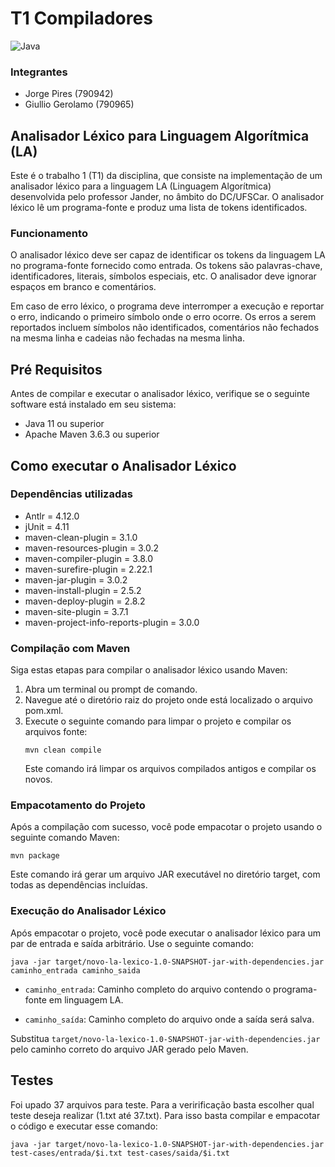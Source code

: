 # T1 Compiladores

![Java](https://img.shields.io/badge/java-%23ED8B00.svg?style=for-the-badge&logo=openjdk&logoColor=white)

### Integrantes

- Jorge Pires (790942)
- Giullio Gerolamo (790965)

## Analisador Léxico para Linguagem Algorítmica (LA)
Este é o trabalho 1 (T1) da disciplina, que consiste na implementação de um analisador léxico para a linguagem LA 
(Linguagem Algorítmica) desenvolvida pelo professor Jander, no âmbito do DC/UFSCar. O analisador léxico lê um 
programa-fonte e produz uma lista de tokens identificados.

### Funcionamento
O analisador léxico deve ser capaz de identificar os tokens da linguagem LA no programa-fonte fornecido como entrada.
Os tokens são palavras-chave, identificadores, literais, símbolos especiais, etc. O analisador deve ignorar espaços 
em branco e comentários.

Em caso de erro léxico, o programa deve interromper a execução e reportar o erro, indicando o primeiro símbolo onde 
o erro ocorre. Os erros a serem reportados incluem símbolos não identificados, comentários não fechados na mesma 
linha e cadeias não fechadas na mesma linha.

## Pré Requisitos
Antes de compilar e executar o analisador léxico, verifique se o seguinte software está instalado em seu sistema:

- Java 11 ou superior
- Apache Maven 3.6.3 ou superior


## Como executar o Analisador Léxico

### Dependências utilizadas
- Antlr = 4.12.0
- jUnit = 4.11
- maven-clean-plugin = 3.1.0
- maven-resources-plugin = 3.0.2
- maven-compiler-plugin = 3.8.0
- maven-surefire-plugin = 2.22.1
- maven-jar-plugin = 3.0.2
- maven-install-plugin = 2.5.2
- maven-deploy-plugin = 2.8.2
- maven-site-plugin = 3.7.1
- maven-project-info-reports-plugin = 3.0.0
  
### Compilação com Maven
Siga estas etapas para compilar o analisador léxico usando Maven:

1. Abra um terminal ou prompt de comando.
2. Navegue até o diretório raiz do projeto onde está localizado o arquivo pom.xml.
3. Execute o seguinte comando para limpar o projeto e compilar os arquivos fonte:
    ```
    mvn clean compile 
    ```
   Este comando irá limpar os arquivos compilados antigos e compilar os novos.

### Empacotamento do Projeto
Após a compilação com sucesso, você pode empacotar o projeto usando o seguinte comando Maven:
```
mvn package
```
Este comando irá gerar um arquivo JAR executável no diretório target, com todas as dependências incluídas.

### Execução do Analisador Léxico
Após empacotar o projeto, você pode executar o analisador léxico para um par de entrada e saída arbitrário. Use o 
seguinte comando:
    
```
java -jar target/novo-la-lexico-1.0-SNAPSHOT-jar-with-dependencies.jar caminho_entrada caminho_saida
```
    
- ``caminho_entrada``: Caminho completo do arquivo contendo o programa-fonte em linguagem LA.

- ``caminho_saída``: Caminho completo do arquivo onde a saída será salva.


Substitua ``target/novo-la-lexico-1.0-SNAPSHOT-jar-with-dependencies.jar`` pelo caminho correto do arquivo JAR gerado pelo Maven.

## Testes
Foi upado 37 arquivos para teste. Para a veririficação basta escolher qual teste deseja realizar (1.txt até 37.txt). Para isso basta compilar e empacotar o código e executar esse comando:

```
java -jar target/novo-la-lexico-1.0-SNAPSHOT-jar-with-dependencies.jar test-cases/entrada/$i.txt test-cases/saida/$i.txt
```